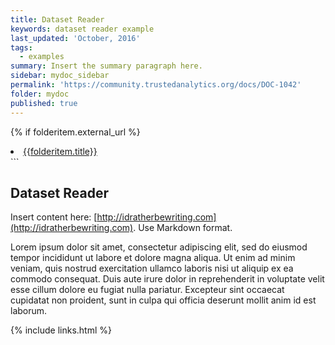 ```yaml
---
title: Dataset Reader
keywords: dataset reader example
last_updated: 'October, 2016'
tags:
  - examples
summary: Insert the summary paragraph here.
sidebar: mydoc_sidebar
permalink: 'https://community.trustedanalytics.org/docs/DOC-1042'
folder: mydoc
published: true
---
```

{% if folderitem.external_url %}
    <li><a href="{{folderitem.external_url}}" target="_blank">{{folderitem.title}}</a></li>```

## Dataset Reader

Insert content here: [http://idratherbewriting.com](http://idratherbewriting.com). Use Markdown format.

Lorem ipsum dolor sit amet, consectetur adipiscing elit, sed do eiusmod tempor incididunt ut labore et dolore magna aliqua. Ut enim ad minim veniam, quis nostrud exercitation ullamco laboris nisi ut aliquip ex ea commodo consequat. Duis aute irure dolor in reprehenderit in voluptate velit esse cillum dolore eu fugiat nulla pariatur. Excepteur sint occaecat cupidatat non proident, sunt in culpa qui officia deserunt mollit anim id est laborum.

{% include links.html %}

